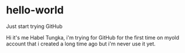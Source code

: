 # hello-world
Just start trying GitHub

Hi it's me Habel Tungka, i'm trying for GitHub for the first time on myold account that i created a long time ago but i'm never use it yet.
